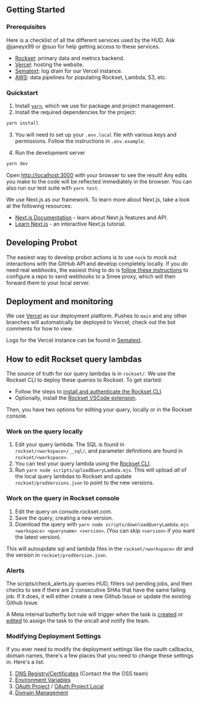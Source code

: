 ## Getting Started

### Prerequisites

Here is a checklist of all the different services used by the HUD. Ask
@janeyx99 or @suo for help getting access to these services.

- [Rockset](https://rockset.com/): primary data and metrics backend.
- [Vercel](https://vercel.com/): hosting the website.
- [Sematext](https://sematext.com/): log drain for our Vercel instance.
- [AWS](http://aws.com/): data pipelines for populating Rockset, Lambda, S3, etc.

### Quickstart

1. Install [`yarn`](https://yarnpkg.com/getting-started/install), which we
   use for package and project management.
2. Install the required dependencies for the project:

```bash
yarn install
```

3. You will need to set up your `.env.local` file with various keys and
   permissions. Follow the instructions in `.env.example`.

4. Run the development server

```bash
yarn dev
```

Open [http://localhost:3000](http://localhost:3000) with your browser to see the
result! Any edits you make to the code will be reflected immediately in the
browser. You can also run our test suite with `yarn test`.

We use Next.js as our framework. To learn more about Next.js, take a look at the
following resources:

- [Next.js Documentation](https://nextjs.org/docs) - learn about Next.js features and API.
- [Learn Next.js](https://nextjs.org/learn) - an interactive Next.js tutorial.

## Developing Probot

The easiest way to develop probot actions is to use `nock` to mock out
interactions with the GitHub API and develop completely locally. If you _do_
need real webhooks, the easiest thing to do is [follow these
instructions](https://probot.github.io/docs/development/#manually-configuring-a-github-app)
to configure a repo to send webhooks to a Smee proxy, which will then forward
them to your local server.

## Deployment and monitoring

We use [Vercel](https://vercel.com/torchci) as our deployment platform. Pushes
to `main` and any other branches will automatically be deployed to Vercel; check out
the bot comments for how to view.

Logs for the Vercel instance can be found in [Sematext](https://sematext.com/).

## How to edit Rockset query lambdas

The source of truth for our query lambdas is in `rockset/`. We use the Rockset
CLI to deploy these queries to Rockset. To get started:

- Follow the steps to [install and authenticate the Rockset
  CLI](https://github.com/rockset/rockset-js/tree/master/packages/cli#download--installation-instructions).
- Optionally, install the [Rockset VSCode
  extension](https://marketplace.visualstudio.com/items?itemName=RocksetInc.rockset-vscode).

Then, you have two options for editing your query, locally or in the Rockset
console.

### Work on the query locally

1. Edit your query lambda. The SQL is found in `rockset/<workspace>/__sql/`, and
   parameter definitions are found in `rockset/<workspace>`.
2. You can test your query lambda using the [Rockset
   CLI](https://github.com/rockset/rockset-js/tree/master/packages/cli#execute-and-test-query-lambda-sql).
3. Run `yarn node scripts/uploadQueryLambda.mjs`. This will upload _all_ of the
   local query lambdas to Rockset and update `rockset/prodVersions.json` to
   point to the new versions.

### Work on the query in Rockset console

1. Edit the query on console.rockset.com.
2. Save the query, creating a new version.
3. Download the query with `yarn node scripts/downloadQueryLambda.mjs <workspace> <queryname> <version>`. (You can skip `<version>` if you want the latest version).

This will autoupdate sql and lambda files in the `rockset/<workspace>` dir and the version in `rockset/prodVersion.json`.

### Alerts

The scripts/check_alerts.py queries HUD, filters out pending jobs, and then checks to see if there are 2 consecutive
SHAs that have the same failing job. If it does, it will either create a new Github Issue or update the existing
Github Issue.

A Meta internal butterfly bot rule will trigger when the task is [created](https://www.internalfb.com/butterfly/rule/5455687371213466) 
or [edited](https://www.internalfb.com/butterfly/rule/2024866984357962) to assign the task to the oncall and notify the team.

### Modifying Deployment Settings

If you ever need to modify the deployment settings like the oauth callbacks, domain names, there's a few places that you need to change these settings in. Here's a list:
1. [DNS Registry/Certificates](https://fb.workplace.com/groups/osssupport) (Contact the the OSS team)
2. [Environment Variables](https://vercel.com/fbopensource/torchci/settings/environment-variables)
3. [OAuth Project](https://github.com/settings/applications/1973779) / [OAuth Project Local](https://github.com/settings/applications/1976306)
4. [Domain Management](https://vercel.com/fbopensource/torchci/settings/domains)
